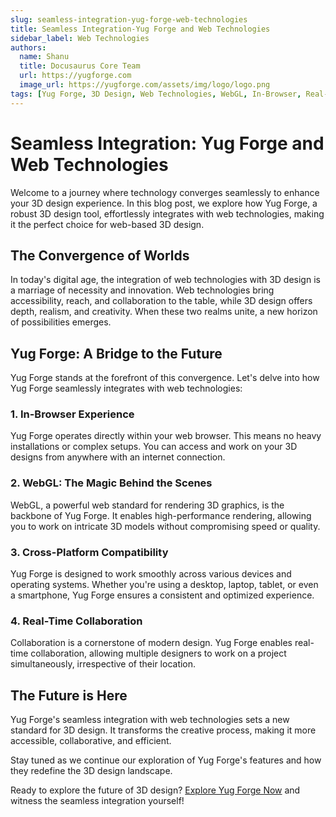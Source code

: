 ```yaml
---
slug: seamless-integration-yug-forge-web-technologies
title: Seamless Integration-Yug Forge and Web Technologies
sidebar_label: Web Technologies
authors:
  name: Shanu
  title: Docusaurus Core Team
  url: https://yugforge.com
  image_url: https://yugforge.com/assets/img/logo/logo.png
tags: [Yug Forge, 3D Design, Web Technologies, WebGL, In-Browser, Real-Time Collaboration, docusaurus]
---
```


# Seamless Integration: Yug Forge and Web Technologies

Welcome to a journey where technology converges seamlessly to enhance your 3D design experience. In this blog post, we explore how Yug Forge, a robust 3D design tool, effortlessly integrates with web technologies, making it the perfect choice for web-based 3D design.

## The Convergence of Worlds

In today's digital age, the integration of web technologies with 3D design is a marriage of necessity and innovation. Web technologies bring accessibility, reach, and collaboration to the table, while 3D design offers depth, realism, and creativity. When these two realms unite, a new horizon of possibilities emerges.

## Yug Forge: A Bridge to the Future

Yug Forge stands at the forefront of this convergence. Let's delve into how Yug Forge seamlessly integrates with web technologies:

### 1. **In-Browser Experience**

Yug Forge operates directly within your web browser. This means no heavy installations or complex setups. You can access and work on your 3D designs from anywhere with an internet connection.

### 2. **WebGL: The Magic Behind the Scenes**

WebGL, a powerful web standard for rendering 3D graphics, is the backbone of Yug Forge. It enables high-performance rendering, allowing you to work on intricate 3D models without compromising speed or quality.

### 3. **Cross-Platform Compatibility**

Yug Forge is designed to work smoothly across various devices and operating systems. Whether you're using a desktop, laptop, tablet, or even a smartphone, Yug Forge ensures a consistent and optimized experience.

### 4. **Real-Time Collaboration**

Collaboration is a cornerstone of modern design. Yug Forge enables real-time collaboration, allowing multiple designers to work on a project simultaneously, irrespective of their location.

## The Future is Here

Yug Forge's seamless integration with web technologies sets a new standard for 3D design. It transforms the creative process, making it more accessible, collaborative, and efficient.

Stay tuned as we continue our exploration of Yug Forge's features and how they redefine the 3D design landscape.

Ready to explore the future of 3D design? [Explore Yug Forge Now](#cta-link) and witness the seamless integration yourself!
